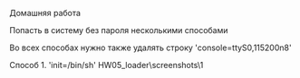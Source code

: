 Домашняя работа

Попасть в систему без пароля несколькими способами

Во всех способах нужно также удалять строку 'console=ttyS0,115200n8'

Способ 1. 'init=/bin/sh'
HW05_loader\screenshots\1
